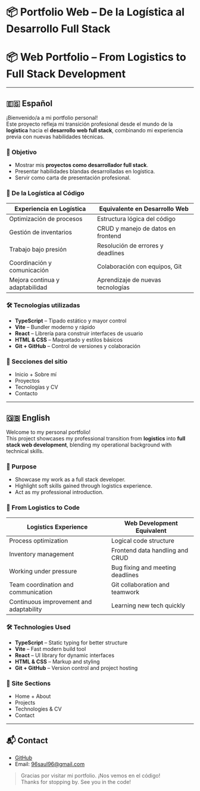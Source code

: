 # 📦 Portfolio Web – De la Logística al Desarrollo Full Stack  
# 📦 Web Portfolio – From Logistics to Full Stack Development

---

## 🇪🇸 Español

¡Bienvenido/a a mi portfolio personal!  
Este proyecto refleja mi transición profesional desde el mundo de la **logística** hacia el **desarrollo web full stack**, combinando mi experiencia previa con nuevas habilidades técnicas.

### 🎯 Objetivo

- Mostrar mis **proyectos como desarrollador full stack**.
- Presentar habilidades blandas desarrolladas en logística.
- Servir como carta de presentación profesional.

### 🧠 De la Logística al Código

| Experiencia en Logística              | Equivalente en Desarrollo Web           |
|--------------------------------------|------------------------------------------|
| Optimización de procesos             | Estructura lógica del código             |
| Gestión de inventarios               | CRUD y manejo de datos en frontend       |
| Trabajo bajo presión                 | Resolución de errores y deadlines        |
| Coordinación y comunicación          | Colaboración con equipos, Git            |
| Mejora continua y adaptabilidad      | Aprendizaje de nuevas tecnologías        |

### 🛠️ Tecnologías utilizadas

- **TypeScript** – Tipado estático y mayor control
- **Vite** – Bundler moderno y rápido
- **React** – Librería para construir interfaces de usuario
- **HTML & CSS** – Maquetado y estilos básicos
- **Git + GitHub** – Control de versiones y colaboración

### 📄 Secciones del sitio

- Inicio + Sobre mí
- Proyectos
- Tecnologías y CV
- Contacto

---

## 🇬🇧 English

Welcome to my personal portfolio!  
This project showcases my professional transition from **logistics** into **full stack web development**, blending my operational background with technical skills.

### 🎯 Purpose

- Showcase my work as a full stack developer.
- Highlight soft skills gained through logistics experience.
- Act as my professional introduction.

### 🧠 From Logistics to Code

| Logistics Experience                  | Web Development Equivalent               |
|--------------------------------------|------------------------------------------|
| Process optimization                 | Logical code structure                   |
| Inventory management                 | Frontend data handling and CRUD          |
| Working under pressure               | Bug fixing and meeting deadlines         |
| Team coordination and communication  | Git collaboration and teamwork           |
| Continuous improvement and adaptability | Learning new tech quickly              |

### 🛠️ Technologies Used

- **TypeScript** – Static typing for better structure
- **Vite** – Fast modern build tool
- **React** – UI library for dynamic interfaces
- **HTML & CSS** – Markup and styling
- **Git + GitHub** – Version control and project hosting

### 📄 Site Sections

- Home + About
- Projects
- Technologies & CV
- Contact

---

## 📬 Contact


- [GitHub](https://github.com/saulm96)
- Email: 96saul96@gmail.com

> Gracias por visitar mi portfolio. ¡Nos vemos en el código!  
> Thanks for stopping by. See you in the code!
